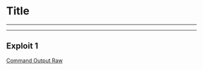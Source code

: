 # Title
------------------------------------------------------------------
------------------------------------------------------------------

## Exploit 1
[Command Output Raw](../artifacts/)
